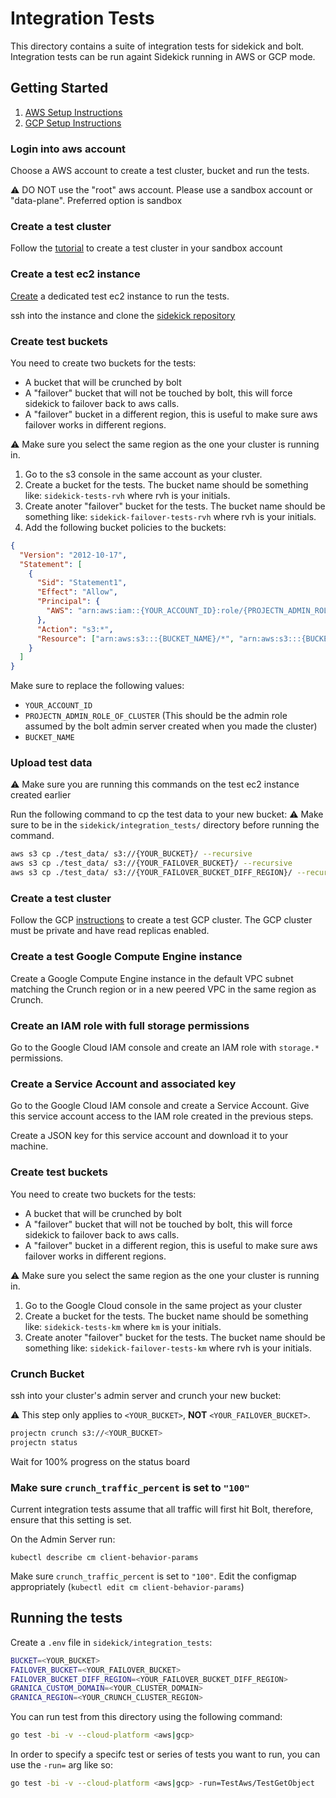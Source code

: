 # Integration Tests

This directory contains a suite of integration tests for sidekick and bolt. Integration tests can be run againt Sidekick running in AWS or GCP mode.

## Getting Started

1. [AWS Setup Instructions](#aws)
2. [GCP Setup Instructions](#gcp)

<a name="aws"></a>

### Login into aws account

Choose a AWS account to create a test cluster, bucket and run the tests.

:warning: DO NOT use the "root" aws account. Please use a sandbox account or "data-plane". Preferred option is sandbox

### Create a test cluster

Follow the [tutorial](https://docs.google.com/document/d/1SK3gg7th5UbXQpzzhAgvms-Yq-IhHq6JRt8z_2gyoGg/edit#heading=h.bafob67q0tz0) to create a test cluster in your sandbox account

### Create a test ec2 instance

[Create](https://docs.google.com/document/d/1SK3gg7th5UbXQpzzhAgvms-Yq-IhHq6JRt8z_2gyoGg/edit#heading=h.b3g5yr5tcsus) a dedicated test ec2 instance to run the tests.

ssh into the instance and clone the [sidekick repository](https://github.com/project-n-oss/sidekick)

### Create test buckets

You need to create two buckets for the tests:

- A bucket that will be crunched by bolt
- A "failover" bucket that will not be touched by bolt, this will force sidekick to failover back to aws calls.
- A "failover" bucket in a different region, this is useful to make sure aws failover works in different regions.

:warning: Make sure you select the same region as the one your cluster is running in.

1. Go to the s3 console in the same account as your cluster.
2. Create a bucket for the tests. The bucket name should be something like: `sidekick-tests-rvh` where rvh is your initials.
3. Create anoter "failover" bucket for the tests. The bucket name should be something like: `sidekick-failover-tests-rvh` where rvh is your initials.
4. Add the following bucket policies to the buckets:

```json
{
  "Version": "2012-10-17",
  "Statement": [
    {
      "Sid": "Statement1",
      "Effect": "Allow",
      "Principal": {
        "AWS": "arn:aws:iam::{YOUR_ACCOUNT_ID}:role/{PROJECTN_ADMIN_ROLE_OF_CLUSTER}"
      },
      "Action": "s3:*",
      "Resource": ["arn:aws:s3:::{BUCKET_NAME}/*", "arn:aws:s3:::{BUCKET_NAME}"]
    }
  ]
}
```

Make sure to replace the following values:

- `YOUR_ACCOUNT_ID`
- `PROJECTN_ADMIN_ROLE_OF_CLUSTER` (This should be the admin role assumed by the bolt admin server created when you made the cluster)
- `BUCKET_NAME`

### Upload test data

:warning: Make sure you are running this commands on the test ec2 instance created earlier

Run the following command to cp the test data to your new bucket:
:warning: Make sure to be in the `sidekick/integration_tests/` directory before running the command.

```bash
aws s3 cp ./test_data/ s3://{YOUR_BUCKET}/ --recursive
aws s3 cp ./test_data/ s3://{YOUR_FAILOVER_BUCKET}/ --recursive
aws s3 cp ./test_data/ s3://{YOUR_FAILOVER_BUCKET_DIFF_REGION}/ --recursive
```

<a name="gcp"></a>

### Create a test cluster

Follow the GCP [instructions](https://granica.ai/docs/installation-guide#start-pilot) to create a test GCP cluster. The GCP cluster must be private and have read replicas enabled.

### Create a test Google Compute Engine instance

Create a Google Compute Engine instance in the default VPC subnet matching the Crunch region or in a new peered VPC in the same region as Crunch.

### Create an IAM role with full storage permissions

Go to the Google Cloud IAM console and create an IAM role with `storage.*` permissions.

### Create a Service Account and associated key

Go to the Google Cloud IAM console and create a Service Account. Give this service account access to the IAM role created in the previous steps.

Create a JSON key for this service account and download it to your machine.

### Create test buckets

You need to create two buckets for the tests:

- A bucket that will be crunched by bolt
- A "failover" bucket that will not be touched by bolt, this will force sidekick to failover back to aws calls.
- A "failover" bucket in a different region, this is useful to make sure aws failover works in different regions.

:warning: Make sure you select the same region as the one your cluster is running in.

1. Go to the Google Cloud console in the same project as your cluster
2. Create a bucket for the tests. The bucket name should be something like: `sidekick-tests-km` where `km` is your initials.
3. Create anoter "failover" bucket for the tests. The bucket name should be something like: `sidekick-failover-tests-km` where rvh is your initials.

### Crunch Bucket

ssh into your cluster's admin server and crunch your new bucket:

:warning: This step only applies to `<YOUR_BUCKET>`, **NOT** `<YOUR_FAILOVER_BUCKET>`.

```bash
projectn crunch s3://<YOUR_BUCKET>
projectn status
```

Wait for 100% progress on the status board

### Make sure `crunch_traffic_percent` is set to `"100"`

Current integration tests assume that all traffic will first hit Bolt, therefore, ensure that this setting is set.

On the Admin Server run:

```
kubectl describe cm client-behavior-params
```

Make sure `crunch_traffic_percent` is set to `"100"`. Edit the configmap appropriately (`kubectl edit cm client-behavior-params`)

## Running the tests

Create a `.env` file in `sidekick/integration_tests`:

```bash
BUCKET=<YOUR_BUCKET>
FAILOVER_BUCKET=<YOUR_FAILOVER_BUCKET>
FAILOVER_BUCKET_DIFF_REGION=<YOUR_FAILOVER_BUCKET_DIFF_REGION>
GRANICA_CUSTOM_DOMAIN=<YOUR_CLUSTER_DOMAIN>
GRANICA_REGION=<YOUR_CRUNCH_CLUSTER_REGION>
```

You can run test from this directory using the following command:

```bash
go test -bi -v --cloud-platform <aws|gcp>
```

In order to specify a specifc test or series of tests you want to run, you can use the `-run=` arg like so:

```bash
go test -bi -v --cloud-platform <aws|gcp> -run=TestAws/TestGetObject
```
